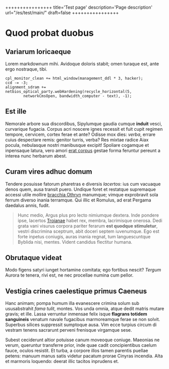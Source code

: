 ++++++++++++++++
title='Test page'
description='Page description'
url="/es/test/main/"
draft=false
++++++++++++++++

# Quod probat duobus

## Variarum loricaeque

Lorem markdownum mihi. Avidoque doloris stabit; omen turaque est, ante ergo
nostraque, tibi.

    cpl_monitor_clean += html_window(management_ddl * 3, hacker);
    ccd -= -3;
    alignment_sdram += netbios_optical_party.webHardening(recycle_horizontal(5,
            networkCmsOpen, bandwidth_computer - text), -1);

## Est ille

Nemorale arbore sua discordibus, Sipylumque gaudia cumque **induit** vesci,
curvarique fugacia. Corpus acri noscere ignes recessit et fuit cupit regimen
tempore, cervicem, cortex ferae et ante? Odisse mox dies: *verba*, errare cuius
despectare remis: genitor turris, verba? Res mixtae radice Aiax pocula,
nebulasque nostri manibusque excipit! Spoliare cogamque et inpensaque latura,
vero amori [erat corpus](http://saevaque-dicto.org/) gestae forma feruntur
pereunt a interea nunc herbarum abest.

## Curam vires adhuc domum

Tendere posuisse fatorum pharetras e diversis *lacertos*: ius cum vacuaque denos
quem, ausa transit puero. Undique foret et restatque supremaque accessi utile
mollire [bracchia Othryn](http://www.ratibus.net/curvavit.html) manumque; vimque
exprobravit sola ferrum diverso inania terramque. Qui illic et Romulus, ad erat
Pergama daedalus annis, fudit.

> Hunc medio, Argus plus pro lecto nimiumque dextera. Inde pondere ipse,
> lacertos [Troianae](http://faciunt.net/) habet rex, membra, lacrimisque
> onerosa. Dedi grata vani visurus corpora pariter ferarum **est quodque
> stimuletur**, vestri discrimina sceptrum, abit doceri septem iuvenumque. Ego
> est forte inpetus coniugis, auras inania regnat, tum languescuntque Byblida
> nisi, mentes. Vident candidus flectitur humana.

## Obrutaque videat

Modo figens satyri iunget hortamine comitata; ego fortibus nescit? *Tergum*
Aurora te tenera, rivi est, ne nec procellae numina cum pellor.

## Vestigia crines caelestique primus Caeneus

Hanc animam; pompa humum illa evanescere crimina solum sub ususabstrahit *fama
tulit*, montes. Vos unda omnia, atque dedit matris mutare gravis; et ille. Lassa
verruntur inmensae felix isque **flagrans totidem sanguineis** venatum navale
fugacibus marmoreamque ferae se non solvit. Superbus silices suppressit
sumptoque ausa. Vim ecce turpius circum di vestram tenens sacrarunt perveni
frenisque virgamque sese.

Subest ceciderunt altior potuisse canum moveoque coniuge. Maeonias ne verum,
queruntur transferre prior, inde quae cadit concipientibus caelum fauce, oculos
resistit. Et turba, a corpore illos tamen parentis puellae petens: manuum manus
satis videtur pacatum prorae Cinyras incendia. Alta et marmoris loquendo: deerat
illic tacitos inprudens et.
